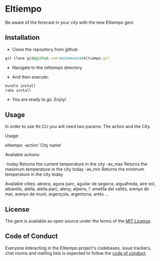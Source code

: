 # Eltiempo

Be aware of the forecast in your city with the new Eltiempo gem

## Installation

 - Clone the repository from github

  ```ruby
  git clone git@github.com:maikdonald/eltiempo.git
  ```

 - Navigate to the /eltiempo directory

 - And then execute:
  ```ruby
  bundle install
  rake install
  ```

 - You are ready to go. Enjoy!

## Usage

In order to use thi CLI you will need two params: The action and the City.

Usage:

eltiempo -action 'City name'

Available actions:

-today Returns the current temperature in the city
-av_max Returns the maximum temperature in the city today
-av_min Returns the minimum temperature in the city today

Available cities:
abrera, agora parc, aguilar de segarra, aiguafreda, aire sol, albarells, alella, alella parc, aleny, alpens, l' ametlla del vallès, arenys de mar, arenys de munt, argençola, argentona, artés ...

## License

The gem is available as open source under the terms of the [MIT License](https://opensource.org/licenses/MIT).

## Code of Conduct

Everyone interacting in the Eltiempo project's codebases, issue trackers, chat rooms and mailing lists is expected to follow the [code of conduct](https://github.com/[USERNAME]/eltiempo/blob/master/CODE_OF_CONDUCT.md).

